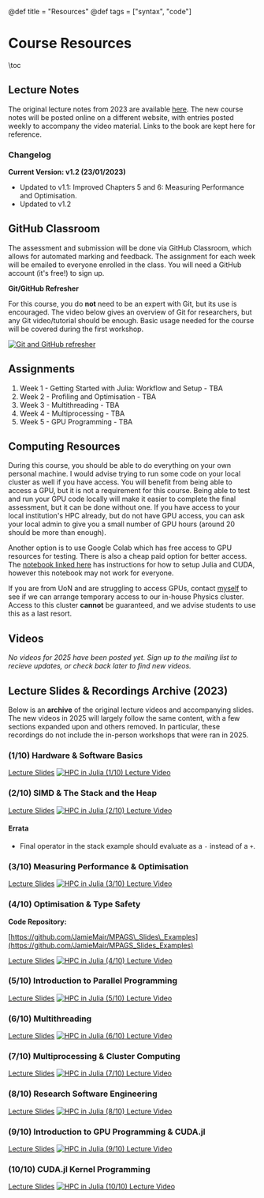 @def title = "Resources"
@def tags = ["syntax", "code"]

# Course Resources
\toc

## Lecture Notes

The original lecture notes from 2023 are available [here](/assets/book_v1.2.pdf). The new course notes will be posted online on a different website, with entries posted weekly to accompany the video material. Links to the book are kept here for reference.

### Changelog
**Current Version: v1.2 (23/01/2023)**

- Updated to v1.1: Improved Chapters 5 and 6: Measuring Performance and Optimisation.
- Updated to v1.2


## GitHub Classroom

The assessment and submission will be done via GitHub Classroom, which allows for automated marking and feedback. The assignment for each week will be emailed to everyone enrolled in the class. You will need a GitHub account (it's free!) to sign up.

**Git/GitHub Refresher**

For this course, you do **not** need to be an expert with Git, but its use is encouraged. The video below gives an overview of Git for researchers, but any Git video/tutorial should be enough. Basic usage needed for the course will be covered during the first workshop.

[![Git and GitHub refresher](https://img.youtube.com/vi/CuOmaUS1FnM/0.jpg)](https://youtu.be/CuOmaUS1FnM)

## Assignments

1. Week 1 - Getting Started with Julia: Workflow and Setup - TBA
2. Week 2 - Profiling and Optimisation - TBA
3. Week 3 - Multithreading - TBA
4. Week 4 - Multiprocessing - TBA
5. Week 5 - GPU Programming - TBA


## Computing Resources

During this course, you should be able to do everything on your own personal machine. I would advise trying to run some code on your local cluster as well if you have access. You will benefit from being able to access a GPU, but it is not a requirement for this course. Being able to test and run your GPU code locally will make it easier to complete the final assessment, but it can be done without one. If you have access to your local institution's HPC already, but do not have GPU access, you can ask your local admin to give you a small number of GPU hours (around 20 should be more than enough).

Another option is to use Google Colab which has free access to GPU resources for testing. There is also a cheap paid option for better access. The [notebook linked here](https://colab.research.google.com/github/ageron/julia_notebooks/blob/master/Julia_Colab_Notebook_Template.ipynb) has instructions for how to setup Julia and CUDA, however this notebook may not work for everyone.

If you are from UoN and are struggling to access GPUs, contact [myself](mailto:jamie.mair@nottingham.ac.uk) to see if we can arrange temporary access to our in-house Physics cluster. Access to this cluster **cannot** be guaranteed, and we advise students to use this as a last resort.

## Videos

*No videos for 2025 have been posted yet. Sign up to the mailing list to recieve updates, or check back later to find new videos.*

## Lecture Slides & Recordings Archive (2023)

Below is an **archive** of the original lecture videos and accompanying slides. The new videos in 2025 will largely follow the same content, with a few sections expanded upon and others removed. In particular, these recordings do not include the in-person workshops that were ran in 2025.

### (1/10) Hardware & Software Basics
[Lecture Slides](/assets/slides/session_1.pdf)
[![HPC in Julia (1/10) Lecture Video](https://img.youtube.com/vi/Y1W-PrIaPJ4/0.jpg)](https://youtu.be/Y1W-PrIaPJ4)

### (2/10) SIMD & The Stack and the Heap
[Lecture Slides](/assets/slides/session_2.pdf)
[![HPC in Julia (2/10) Lecture Video](https://img.youtube.com/vi/YQ6fnFCVa9E/0.jpg)](https://youtu.be/YQ6fnFCVa9E)

#### Errata
- Final operator in the stack example should evaluate as a `-` instead of a `+`.

### (3/10) Measuring Performance & Optimisation

[Lecture Slides](/assets/slides/session_3.pdf)
[![HPC in Julia (3/10) Lecture Video](https://img.youtube.com/vi/EbI49BPcOEs/0.jpg)](https://youtu.be/EbI49BPcOEs)

### (4/10) Optimisation & Type Safety

**Code Repository:**

[https://github.com/JamieMair/MPAGS\_Slides\_Examples](https://github.com/JamieMair/MPAGS_Slides_Examples)

[Lecture Slides](/assets/slides/session_4.pdf)
[![HPC in Julia (4/10) Lecture Video](https://img.youtube.com/vi/wrrmWpZLAS4/0.jpg)](https://youtu.be/wrrmWpZLAS4)

### (5/10) Introduction to Parallel Programming

[Lecture Slides](/assets/slides/session_5.pdf)
[![HPC in Julia (5/10) Lecture Video](https://img.youtube.com/vi/S1fhOIaZEf0/0.jpg)](https://youtu.be/S1fhOIaZEf0)

### (6/10) Multithreading

[Lecture Slides](/assets/slides/session_6.pdf)
[![HPC in Julia (6/10) Lecture Video](https://img.youtube.com/vi/21uLzFmxeU4/0.jpg)](https://youtu.be/21uLzFmxeU4)

### (7/10) Multiprocessing & Cluster Computing

[Lecture Slides](/assets/slides/session_7.pdf)
[![HPC in Julia (7/10) Lecture Video](https://img.youtube.com/vi/mN60PGp1_Lo/0.jpg)](https://youtu.be/mN60PGp1_Lo)

### (8/10) Research Software Engineering

[Lecture Slides](/assets/slides/session_8.pdf)
[![HPC in Julia (8/10) Lecture Video](https://img.youtube.com/vi/Wfg0wjHBk00/0.jpg)](https://youtu.be/Wfg0wjHBk00)


### (9/10) Introduction to GPU Programming & CUDA.jl

[Lecture Slides](/assets/slides/session_9.pdf)
[![HPC in Julia (9/10) Lecture Video](https://img.youtube.com/vi/H3IKa0p66UU/0.jpg)](https://youtu.be/H3IKa0p66UU)

### (10/10) CUDA.jl Kernel Programming

[Lecture Slides](/assets/slides/session_10.pdf)
[![HPC in Julia (10/10) Lecture Video](https://img.youtube.com/vi/M5GMwMtvsnM/0.jpg)](https://youtu.be/M5GMwMtvsnM)